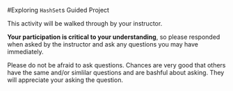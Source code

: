 #Exploring `HashSet`s Guided Project

This activity will be walked through by your instructor.

**Your participation is critical to your understanding**, so please responded when asked by the instructor and ask any questions you may have immediately.

Please do not be afraid to ask questions.  Chances are very good that others have the same and/or simlilar questions and are bashful about asking.  They will appreciate your asking the question.
  
